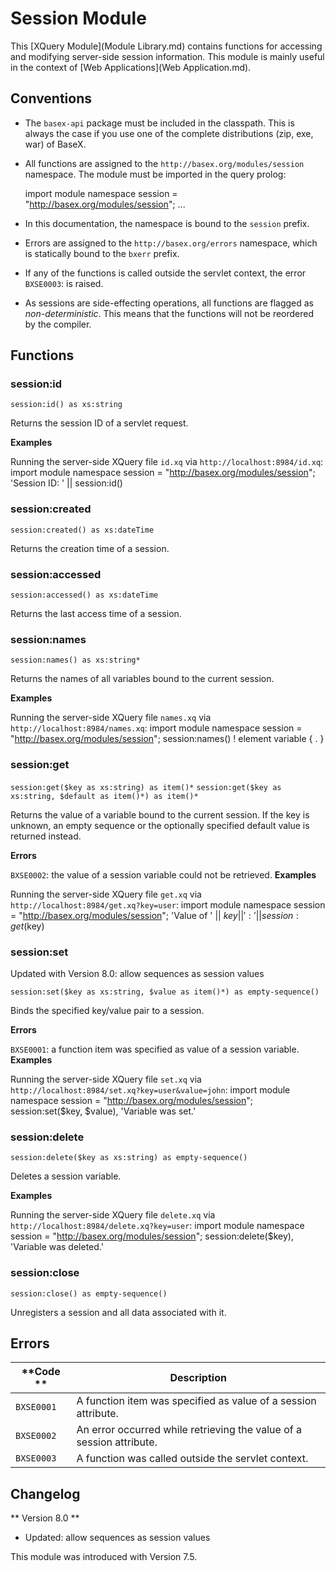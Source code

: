 
# Session Module
 


 
This [XQuery Module](Module Library.md) contains functions for accessing and modifying server-side session information. This module is mainly useful in the context of [Web Applications](Web Application.md). 

 
## Conventions
 * The `basex-api` package must be included in the classpath. This is always the case if you use one of the complete distributions (zip, exe, war) of BaseX. 
 * All functions are assigned to the `http://basex.org/modules/session` namespace. The module must be imported in the query prolog: 

    import module namespace session = "http://basex.org/modules/session";
    ...

 * In this documentation, the namespace is bound to the `session` prefix. 
 * Errors are assigned to the `http://basex.org/errors` namespace, which is statically bound to the `bxerr` prefix. 
 * If any of the functions is called outside the servlet context, the error `BXSE0003`: is raised. 
 * As sessions are side-effecting operations, all functions are flagged as _non-deterministic_. This means that the functions will not be reordered by the compiler. 
 
## Functions

### session:id

`session:id() as xs:string`

Returns the session ID of a servlet request. 

**Examples**

Running the server-side XQuery file `id.xq` via `http://localhost:8984/id.xq`: 
    import module namespace session = "http://basex.org/modules/session";
    'Session ID: ' || session:id()



### session:created

`session:created() as xs:dateTime`

Returns the creation time of a session. 


### session:accessed

`session:accessed() as xs:dateTime`

Returns the last access time of a session. 


### session:names

`session:names() as xs:string*`

Returns the names of all variables bound to the current session. 

**Examples**

Running the server-side XQuery file `names.xq` via `http://localhost:8984/names.xq`: 
    import module namespace session = "http://basex.org/modules/session";
    session:names() ! element variable { . }



### session:get

`session:get($key as xs:string) as item()*`
`session:get($key as xs:string, $default as item()*) as item()*`

Returns the value of a variable bound to the current session. If the key is unknown, an empty sequence or the optionally specified default value is returned instead. 

**Errors**

`BXSE0002`: the value of a session variable could not be retrieved. 
**Examples**

Running the server-side XQuery file `get.xq` via `http://localhost:8984/get.xq?key=user`: 
    import module namespace session = "http://basex.org/modules/session";
    'Value of ' || $key || ': ' || session:get($key)



### session:set

Updated with Version 8.0: allow sequences as session values 


`session:set($key as xs:string, $value as item()*) as empty-sequence()`

Binds the specified key/value pair to a session. 

**Errors**

`BXSE0001`: a function item was specified as value of a session variable. 
**Examples**

Running the server-side XQuery file `set.xq` via `http://localhost:8984/set.xq?key=user&value=john`: 
    import module namespace session = "http://basex.org/modules/session";
    session:set($key, $value), 'Variable was set.'



### session:delete

`session:delete($key as xs:string) as empty-sequence()`

Deletes a session variable. 

**Examples**

Running the server-side XQuery file `delete.xq` via `http://localhost:8984/delete.xq?key=user`: 
    import module namespace session = "http://basex.org/modules/session";
    session:delete($key), 'Variable was deleted.'



### session:close

`session:close() as empty-sequence()`

Unregisters a session and all data associated with it. 

 
## Errors

**Code ** | Description 
--------- | ------------
`BXSE0001` | A function item was specified as value of a session attribute. 
`BXSE0002` | An error occurred while retrieving the value of a session attribute. 
`BXSE0003` | A function was called outside the servlet context. 
 
## Changelog
** Version 8.0 **

 * Updated: allow sequences as session values 

This module was introduced with Version 7.5. 


